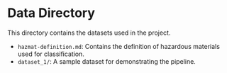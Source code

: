 # Data Directory

This directory contains the datasets used in the project.

- `hazmat-definition.md`: Contains the definition of hazardous materials used for classification.
- `dataset_1/`: A sample dataset for demonstrating the pipeline.
